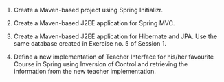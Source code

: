 1. Create a Maven-based project using Spring Initializr. 

2. Create a Maven-based J2EE application for Spring MVC.

3. Create a Maven-based J2EE application for Hibernate and JPA. Use the 
same database created in Exercise no. 5 of Session 1. 

4. Define a new implementation of Teacher Interface for his/her favourite 
Course in Spring using Inversion of Control and retrieving the information 
from the new teacher implementation.
